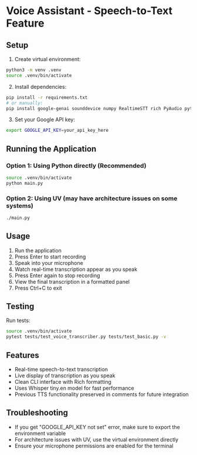 # Voice Assistant - Speech-to-Text Feature

## Setup

1. Create virtual environment:
```bash
python3 -m venv .venv
source .venv/bin/activate
```

2. Install dependencies:
```bash
pip install -r requirements.txt
# or manually:
pip install google-genai sounddevice numpy RealtimeSTT rich PyAudio pytest "numpy<2"
```

3. Set your Google API key:
```bash
export GOOGLE_API_KEY=your_api_key_here
```

## Running the Application

### Option 1: Using Python directly (Recommended)
```bash
source .venv/bin/activate
python main.py
```

### Option 2: Using UV (may have architecture issues on some systems)
```bash
./main.py
```

## Usage

1. Run the application
2. Press Enter to start recording
3. Speak into your microphone
4. Watch real-time transcription appear as you speak
5. Press Enter again to stop recording
6. View the final transcription in a formatted panel
7. Press Ctrl+C to exit

## Testing

Run tests:
```bash
source .venv/bin/activate
pytest tests/test_voice_transcriber.py tests/test_basic.py -v
```

## Features

- Real-time speech-to-text transcription
- Live display of transcription as you speak
- Clean CLI interface with Rich formatting
- Uses Whisper tiny.en model for fast performance
- Previous TTS functionality preserved in comments for future integration

## Troubleshooting

- If you get "GOOGLE_API_KEY not set" error, make sure to export the environment variable
- For architecture issues with UV, use the virtual environment directly
- Ensure your microphone permissions are enabled for the terminal
